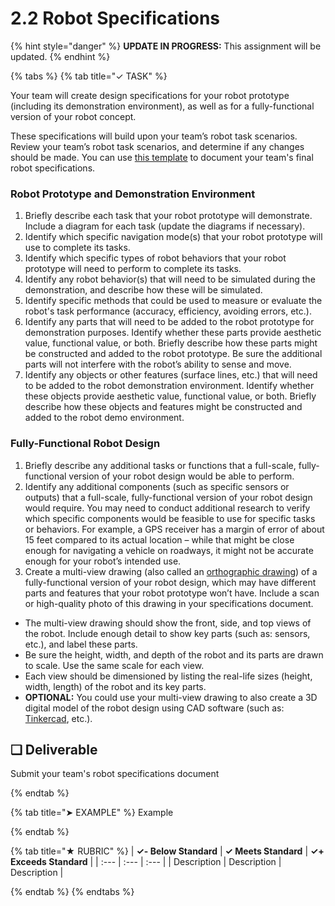 # 2.2 Robot Specifications

{% hint style="danger" %}
**UPDATE IN PROGRESS:** This assignment will be updated.
{% endhint %}

{% tabs %}
{% tab title="✓ TASK" %}

Your team will create design specifications for your robot prototype \(including its demonstration environment\), as well as for a fully-functional version of your robot concept.

These specifications will build upon your team’s robot task scenarios. Review your team’s robot task scenarios, and determine if any changes should be made. You can use [this template](https://drive.google.com/open?id=1tK8MlYiteU9xbp79sl2Vyf3QP6dMXMHNyP2PRwS0gmw) to document your team's final robot specifications.

### Robot Prototype and Demonstration Environment

1. Briefly describe each task that your robot prototype will demonstrate. Include a diagram for each task \(update the diagrams if necessary\).
2. Identify which specific navigation mode\(s\) that your robot prototype will use to complete its tasks.
3. Identify which specific types of robot behaviors that your robot prototype will need to perform to complete its tasks.
4. Identify any robot behavior\(s\) that will need to be simulated during the demonstration, and describe how these will be simulated.
5. Identify specific methods that could be used to measure or evaluate the robot's task performance \(accuracy, efficiency, avoiding errors, etc.\).
6. Identify any parts that will need to be added to the robot prototype for demonstration purposes. Identify whether these parts provide aesthetic value, functional value, or both. Briefly describe how these parts might be constructed and added to the robot prototype. Be sure the additional parts will not interfere with the robot’s ability to sense and move.
7. Identify any objects or other features \(surface lines, etc.\) that will need to be added to the robot demonstration environment. Identify whether these objects provide aesthetic value, functional value, or both. Briefly describe how these objects and features might be constructed and added to the robot demo environment.

### Fully-Functional Robot Design

1. Briefly describe any additional tasks or functions that a full-scale, fully-functional version of your robot design would be able to perform.
2. Identify any additional components \(such as specific sensors or outputs\) that a full-scale, fully-functional version of your robot design would require.  You may need to conduct additional research to verify which specific components would be feasible to use for specific tasks or behaviors. For example, a GPS receiver has a margin of error of about 15 feet compared to its actual location – while that might be close enough for navigating a vehicle on roadways, it might not be accurate enough for your robot’s intended use.
3. Create a multi-view drawing \(also called an [orthographic drawing](http://www.technologystudent.com/prddes1/orthogrp1.html)\) of a fully-functional version of your robot design, which may have different parts and features that your robot prototype won’t have. Include a scan or high-quality photo of this drawing in your specifications document.
  * The multi-view drawing should show the front, side, and top views of the robot. Include enough detail to show key parts \(such as: sensors, etc.\), and label these parts.
  * Be sure the height, width, and depth of the robot and its parts are drawn to scale. Use the same scale for each view.
  * Each view should be dimensioned by listing the real-life sizes (height, width, length) of the robot and its key parts.
  * **OPTIONAL:**  You could use your multi-view drawing to also create a 3D digital model of the robot design using CAD software \(such as:  [Tinkercad](https://www.tinkercad.com/), etc.\).

## **❏ Deliverable**

Submit your team's robot specifications document

{% endtab %}

{% tab title="➤ EXAMPLE" %}
Example

{% endtab %}

{% tab title="★ RUBRIC" %}
| **✓- Below Standard** | **✓ Meets Standard** | **✓+ Exceeds Standard** |
| :--- | :--- | :--- |
| Description | Description | Description |

{% endtab %}
{% endtabs %}
